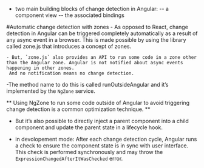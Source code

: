- two main building blocks of change detection in Angular:
  -- a component view
  -- the associated bindings

 #Automatic change detection with zones
    - As opposed to React, change detection in Angular can be triggered completely automatically as a result of any async event in a browser. 
    This is made possible by using the library called zone.js that introduces a concept of zones. 
    

    - But, `zone.js` also provides an API to run some code in a zone other than the Angular zone. Angular is not notified about async events happening in other zones.
     And no notification means no change detection.

   -The method name to do this is called runOutsideAngular and it’s implemented by the `NgZone` service.

   ** Using NgZone to run some code outside of Angular to avoid triggering change detection is a common optimization technique. **


   *  But it’s also possible to directly inject a parent component into a child component and update the parent state in a lifecycle hook. 

   * in devolopement mode:
     After each change detection cycle, Angular runs a check to ensure the component state is in sync with user interface. 
     This check is performed synchronously and may throw the `ExpressionChangedAfterItWasChecked` error.
